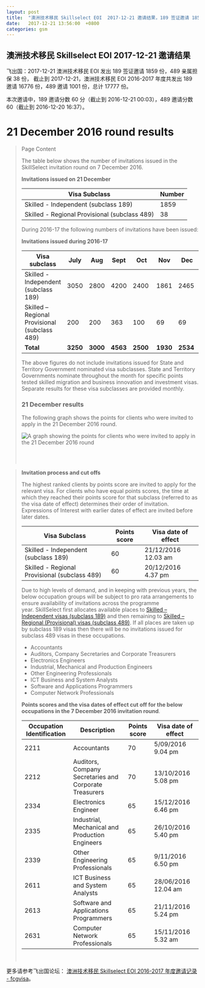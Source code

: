 ```yaml
---
layout: post
title:  "澳洲技术移民 Skillselect EOI  2017-12-21 邀请结果，189 签证邀请 1859 份，489 亲属担保 38 份"
date:   2017-12-21 13:56:00  +0800
categories: gsm
---
```


## 澳洲技术移民 Skillselect EOI  2017-12-21 邀请结果

飞出国：2017-12-21 澳洲技术移民 EOI 发出 189 签证邀请 1859 份，489 亲属担保 38 份，
截止到 2017-12-21，澳洲技术移民 EOI 2016-2017 年度共发出 189 邀请 16776 份，489 邀请 1001 份，总计 17777 份。

本次邀请中，189 邀请分数 60 分（截止到 2016-12-21 00:03），489 邀请分数 60（截止到 2016-12-20 16:37）。

# 21 December 2016 round results
> <!--Page content-->
> Page Content
> 
> ​​​​​​​​​​The table below shows the number of invitations issued in the SkillSelect invitation round on&nbsp;7 December 2016.
> 
> **Invitations issued&nbsp;on&nbsp;21 December**
> 
> | Visa Subclass | Number |
> | --- | --- |
> | Skilled - Independent (subclass 189) | 1859 |
> | Skilled - Regional Provisional (subclass 489) | 38 |
> 
> During 2016-17 the following numbers of invitations have been issued:
> 
> **Invitations issued&nbsp;during 2016-17**
> 
> | Visa subclass | July | Aug | Sept | Oct | Nov | Dec | Jan | Feb | Mar | Apr | May | June | Total |
> | --- | --- | --- | --- | --- | --- | --- | --- | --- | --- | --- | --- | --- | --- |
> | Skilled - Independent (subclass 189) | 3050 | 2800 | 4200 | 2400&nbsp; | 1861 | 2465&nbsp; | 0 | 0 | 0 | 0 | 0 | 0 | 16776 |
> | Skilled – Regional Provisional (subclass 489) | 200 | 200 | 363 | 100&nbsp; | 69 | 69 | 0 | 0 | 0 | 0 | 0 | 0 | 1001 |
> | **Total** | **3250** | **3000** | **4563** | **2500** | **1930** | **2534** | **0** | **0** | | **0** | **0** | **0** | **17777** |
> 
> The above figures do not include invitations issued for State and Territory Government nominated visa subclasses. State and Territory Governments nominate throughout the month for specific points tested skilled migration and business innovation and investment visas. Separate results for these visa subclasses are provided monthly.
> 
> ### 21&nbsp;December results
> 
> The following graph shows the points for clients who were invited to apply in the 21&nbsp;December 2016&nbsp;round.
> 
> ![A graph showing the points for clients who were invited to apply in the 21 December 2016 round](http://www.border.gov.au/WorkinginAustralia/PublishingImages/21-dec-2016.jpg)&nbsp;
> 
> ​ 
> 
> **Invitation process and cut offs**
> 
> The highest ranked clients by points score are invited to apply for the relevant visa. For clients who have equal points scores, the time at which they reached their points score for that subclass (referred to as the visa date of effect) determines their order of invitation. Expressions of Interest with earlier dates of effect are invited before later dates.
> 
> | Visa Subclass | Points score | Visa date of effect |
> | --- | --- | --- |
> | Skilled - Independent (subclass 189) | 60 | 21/12/2016 12.03 am |
> | Skilled - Regional Provisional (subclass 489) | 60 | 20/12/2016&nbsp; 4.37 pm |
> 
> Due to high levels of demand, and in keeping with previous years, the below occupation groups will be subject to pro rata arrangements to ensure availability of invitations across the programme year.&nbsp;SkillSelect first allocates available places to  [Skilled – Independent visas (subclass 189)](/Trav/Visa-1/189-) and then remaining to  [Skilled – Regional (Provisional) visas (subclass 489)](/Trav/Visa-1/489-). If all places are taken up by subclass 189 visas then there will be no invitations issued for subclass 489 visas in these occupations.
> 
> - Accountants
> - Auditors, Company Secretaries and Corporate Treasurers
> - Electronics Engineers
> - Industrial, Mechanical and Production Engineers
> - Other Engineering Professionals
> - ICT Business and System Analysts
> - Software and Applications Programmers
> - Computer Network Professionals 
> 
> **Points scores and the visa dates of effect cut off for the below occupations in the&nbsp;7 December 2016 invitation round**.
> 
> | Occupation Identification | Description | Points score | Visa date of effect |
> | --- | --- | --- | --- |
> | 2211 | Accountants | 70 | 5/09/2016&nbsp;&nbsp;&nbsp;&nbsp; 9.04 pm |
> | 2212 | Auditors, Company Secretaries and Corporate Treasurers | 70 | 13/10/2016&nbsp;&nbsp; 5.08 pm |
> | 2334 | Electronics Engineer | 65 | 15/12/2016 &nbsp; 6.46 pm |
> | 2335 | Industrial, Mechanical and Production Engineers | 65 | 26/10/2016&nbsp;&nbsp; 5.40 pm |
> | 2339 | Other Engineering Professionals | 65 | 9/11/2016&nbsp;&nbsp; &nbsp; 6.50 pm |
> | 2611 | ICT Business and ​System Analysts | 65 | 28/06/2016&nbsp; 12.04 am |
> | 2613 | Software and Applications Programmers | 65 | 21/11/2016&nbsp;&nbsp; 5.24 pm |
> | 2631 | Computer Network Professionals | 65 | 15/11/2016&nbsp;&nbsp; 5.32 am |
> 
> ​ 

更多请参考飞出国论坛： [澳洲技术移民 Skillselect EOI 2016-2017 年度邀请记录 - fcgvisa](http://bbs.fcgvisa.com/t/skillselect-eoi-2016-2017/17031)。
